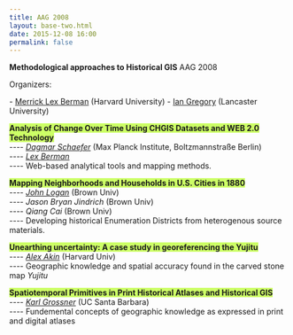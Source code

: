 ```yaml
---
title: AAG 2008
layout: base-two.html
date: 2015-12-08 16:00
permalink: false
---
```

<div class="chunk">
<strong>Methodological approaches to Historical GIS</strong>  AAG 2008
<p />
Organizers:<p>
	- <a href="http://www.iq.harvard.edu/people/lex-berman" target="_new">Merrick Lex Berman</a> (Harvard University)
	- <a href="http://www.lancaster.ac.uk/staff/gregoryi/" target="_new">Ian Gregory</a> (Lancaster University)
<p />
<span style="background-color:#ccff66; font-weight:700"> Analysis of Change Over Time Using CHGIS Datasets and WEB 2.0 Technology</span>
<br>---- <i><a href="http://www.mpiwg-berlin.mpg.de/en/users/dschaefer" target="_new">Dagmar Schaefer</a></i> (Max Planck Institute, Boltzmannstraße Berlin)
<br>---- <i><a href="http://www.dbr.nu/bio" target="_new">Lex Berman</a></i></b>
<br>---- Web-based analytical tools and mapping methods.

<p />
<span style="background-color:#ccff66; font-weight:700">Mapping Neighborhoods and Households in U.S. Cities in 1880</span>
<br>---- <i><a href="http://www.s4.brown.edu/S4/People_Director.htm" target="_new">John Logan</a></i> (Brown Univ)
<br>---- <i>Jason Bryan Jindrich</a></i> (Brown Univ)
<br>---- <i>Qiang Cai</a></i> (Brown Univ)
<br>---- Developing historical Enumeration Districts from heterogenous source materials.
       
<p />
<span style="background-color:#ccff66; font-weight:700">Unearthing uncertainty: A case study in georeferencing the Yujitu</span>
<br>---- <i><a href="https://www.linkedin.com/in/alexander-akin-3b697571" target="_new">Alex Akin</a></i> (Harvard Univ)
<br>---- Geographic knowledge and spatial accuracy found in the carved stone map <i>Yujitu</i>


<p />
<span style="background-color:#ccff66; font-weight:700">Spatiotemporal Primitives in Print Historical Atlases and Historical GIS</span>
<br>---- <i><a href="http://kgeographer.org/" target="_new">Karl Grossner</a></i> (UC Santa Barbara)
<br>---- Fundemental concepts of geographic knowledge as expressed in print and digital atlases


</div>